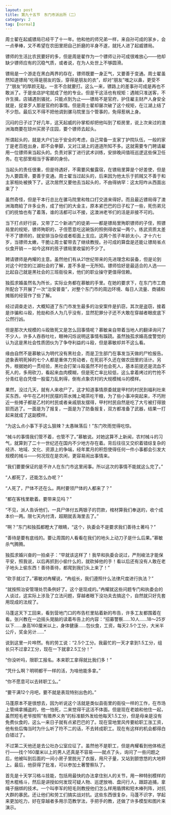 ```yaml
---
layout: post
title: 第九十五节　东门市派出所（二）
category: 2
tag: [normal]
---
```


周士翟在起威镖局已经干了十一年。他和他的师兄弟一样，来自孙可成的家乡，会一点拳棒，又不希望在农田里把自己折磨的半身不遂，就托人进了起威镖局。

镖师的生活比农民要好的多，但是周是翟作为一个镖师让孙可成很难放心――他却缺少镖师应有的沉稳气质，或者说，在为人处世上不够圆滑。

镖局是一个游走在黑白两界的存在，镖师既要一身正气，又要善于变通。周士翟虽然知道镖局“吃得是朋友的饭，穿得是朋友的衣”，却对“朋友”嗤之以鼻，更受不了“朋友”的厚颜无耻。一言不合就要打。这么一来，镖路上的差事孙可成是再也不敢派了。于是坐店护宅就成了他的专业。但是干这活也有规矩：遇贼只准送客，不许生擒，店铺遇到骚扰，只能点到为止――镖局不是官府，护住雇主财产人身安全就是，捉拿歹人那是官府的事情。但是周士翟却屡次破了这个规矩，在江湖上结了不少怨。最后又不得不把他调到骡马院里当个管事的，免得惹祸上身。

沉闷的日子过了好几年，这天起威的孙掌柜却把他叫到了柜房里，说上次来过的澳洲海商要在琼州买房子庄园，要个镖师去起头。

所谓起头的，就是大户们出于安全的考虑，自己常备一支家丁护院队伍，一般的家丁是老百姓出身，即不会拳脚，又对江湖上的道道所知不多。这就需要专门聘请雇用一位镖师来当起头的。负责对家丁进行武术训练，安排晚间值班巡逻这些保卫任务。在宅邸里相当于客卿的身份。

当起头的责任很重，但是待遇好，不需要风餐露宿，在镖局里算是个好差使，但是为人要圆滑，要善于变通。周士翟当过起头的，后来因为他太乐于抓贼又不善于和主家相处被换下了。这次居然又要他去当起头的，不由得纳罕：这太阳咋从西面出来了？

虽然奇怪，但是干本行总比在骡马院里和牲口打交道来得好。而且最近镖局得了澳洲海商給了许多业务，成了他们的大金主，原本紧巴巴的日子松了一些，死伤弟兄们的抚恤也有了着落，谁的活都可以不接，这澳洲老爷们的活是非接不可的。

当下打点好行装，又带了二个新进门的徒弟――都是镖局里殉职镖师的子侄，照镖局里的规矩，镖师殉职的，子侄愿意吃这碗饭的照例得收留一两个。练武资质太差干不了镖师的，就安排当杂役或者柜面上支应。这两个孩子年龄太小，才十六七岁，当镖师太嫩，干脆让周士翟带去了继续教授。孙可成的算盘是还能让镖局省点伙食开销－－如今这样的孩子镖局里收留的不少了。

聘请镖师是冉耀的主意。虽然他们有从21世纪带来的先进理念和装备，但是论到对这个时空的江湖社会的了解，差不多是一无所知。镖师恰好是最适合的人选――比起自己就是黑社会的三班衙役来，他们的职业操守更值得信赖。

独孤求婚虽然名为所长，实际业务都在慕敏的手里。在她的要求下，在东门市工商所配合下开展了一次“治安普查”，对整个东门市的周边环境、每日人流量、商铺和摊贩的经营作了些了解。

经过调查走访，大概知道了东门市发生最多的治安案件是扒窃，其次是盗窃，接着是诈骗和斗殴，抢劫和杀人为几乎没有，显然犯罪分子还不大敢在穿越者眼皮底下公然行凶。

但是那次大规模的斗殴致死又是怎么回事情呢？慕敏亲自带着当地人的翻译询问了不少人，许多人吞吞吐吐，眼神闪烁说明这事情有蹊跷。虽然独孤求婚高度警觉的认为这是黑社会性质团伙为了争夺利益的斗殴，但是慕敏却并不这么看。

缘由自然不是慕敏认为明代没有黑社会，而是卫生部门在事发当天做的尸检报告。迹象表明死掉的七个人都是重体力劳动者，在死前不久还在做农田里的活计。另外，根据她的一贯经验，黑社会打架斗殴虽然不时也会死人，基本前提还是流血不死人的，多用砍刀，看起来血肉模糊，但是死亡率比较低，这么拿着烤过的竹抢不分青红皂白凭借一股蛮力乱刺得，倒有点象农村的大规模械斗的模样。

果然，没过几天，就有人来收尸了。这才知道事情原委就是甲村的村民到福利社来买东西，中午在乙村村民摆的茶水摊上喝茶吃干粮，为了些小事冲突起来，不巧附近一些摊子都是乙村的村民或者亲戚朋友摆得，甲村村民自然是吃了大亏被打得狼狈而逃了。一面是为了报复，一面是为了防备报复，双方都准备了武器，结果一打起来就成了这副模样。

“为这么点小事下手这么狠辣？太愚昧落后！”东门吹雨觉得吃惊。

“械斗的事情我们管不着，也管不了。”慕敏说。对她这算不上新闻，农村械斗的习气，就算到了二十一世纪还在国内不少地方存在着。背后往往又交织着错综复杂的经济、地域、文化、资源上的争端，经年累月的积怨使得任何一件小事都会引发大规模的械斗――何况现在是农闲，更容易闹出事情来。

“我们要要保证的是不许人在东门市这里闹事。所以这次的事情不能就这么完了。”

“人都死了，还能怎么办呢？”

“人死了，尸体不还在么。两村要领尸体的人都来了？”

“都在客栈里歇着。要带来见吗？”

“不见，派人告诉他们，一具尸体付五两银子的罚款，棺材算我们奉送的，收个成本价一两。限七天内付清，超期就丢海里去了。”

“啊？”东门和独孤都瞪大了眼睛，“这个，执委会不是要求我们善待土著吗？”

“善待是要有底线的。要让周围的人看看在我们的地头上动刀子是什么后果。”慕敏杀气腾腾。

独孤求婚兴奋的一拍桌子：“早就该这样了！我早和执委会说过，严刑峻法才能保平安，照我说，以后再抓到小偷什么的，就砍掉他的手！看以后还有没有人敢在老子地头上偷东西！善待善待，都爬到我们头上来了！”

“砍手就过了。”慕敏对冉耀说，“冉组长，我们遵照什么法律尺度进行执法？”

“就按照治安管理处罚条例好了。这个是现成的。”冉耀就这些问题专门和执委会的人谈过，这实际上涉及了立法问题，穿越者眼下没功夫去搞这个，自然就只好先套用现成的法规了。

马蓬这天下工回来，看到营地门口的布告栏里贴着新的布告，许多工友都围着在看。张兴教在一边摇头晃脑的读着布告上的内容：“招募警察……10人……18～25岁以下……身高160厘米以上，身体健康……包伙食，工资，每天2.5个工分，大米半公斤，奖金另计……”

说到这里一片哗然。有的劳工说：“2.5个工分。我最忙的一天才拿到1.5工分，组长只不过拿2工分，现在一下就拿2.5工分！”

“你没听吗，限职工报名。本来职工拿得就比我们多！”

“凭什么啊？明明都干一样的活，为啥他能多拿。”

“你不愿意可以去转职工么。”

“要干满12个月吧，要不就是表现特别出色的。”

马蓬原本不是很想去，因为听说这个活就是类似县衙里的衙役一样的工作，在市场上管缉拿捕盗的，他一怕死，二来觉得干这活不体面。但是现在老娘和他住一起，虽然短毛老爷按照“有赡养义务”的标准额外发给他每天1.5工分，但是母亲是没有免费伙食的，这么一来日子就有点紧巴巴的了。现在营地里风传要給职工涨工资，他有些后悔当时为什么听了符不二的话，不去转成职工。现在有这样的机会都得白白错过了。

不过第二天他还是去公社办公室应征了。虽然他不是职工，但是冉耀看到他体格还行――找个160厘米以上的男人还真是不容易――就点了头，询问了一些问题之后，他被叫到后面的一间小房子里脱光了衣服，用尺子量，又站到颤悠悠的大地秤上。最后，他获得了批准，可以参加土著警察队了。

首先是十天学习格斗技能，包括用最快的办法拿住别人的关节，用一种特别模样的短木棍格斗，然后是讲授如何发现可疑人物、巡逻放哨、盘问行人，跟踪追捕，拿绳子捆绑的技术。一个叫李军的短毛则教授他们怎么样用盾牌和短木棒列阵，对抗大群的暴民。还让他们和劳工们搞实战对抗。这些东西很复杂，马蓬不识字，学起来更加吃力，好在穿越者多用示范教学法，手把手的教，还做了许多模型和图片来演示。
